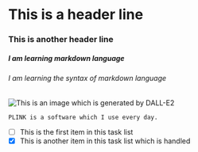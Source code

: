 # This is a header line
### This is another header line
##### I am learning markdown language
###### I am learning the syntax of markdown language
![This is an image which is generated by DALL-E2](https://images.openai.com/blob/b196df3a-6fea-4d86-87b2-f9bb50be64c7/leaf.png?trim=0,0,0,0&width=2000)
```
PLINK is a software which I use every day.
```
- [ ] This is the first item in this task list
- [x] This is another item in this task list which is handled
